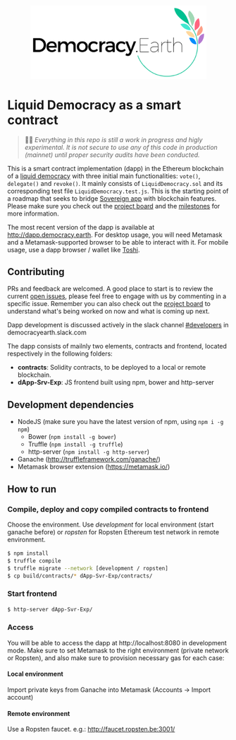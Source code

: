 <p align="center">
<img src="images/democracy-earth.png" width="400" title="Democracy Earth Foundation">
</p>

# Liquid Democracy as a smart contract

> 🚨🚧 _Everything in this repo is still a work in progress and higly experimental. It is not secure to use any of this code in production (mainnet) until proper security audits have been conducted._

This is a smart contract implementation (dapp) in the Ethereum blockchain of a [liquid democracy](https://github.com/DemocracyEarth/paper) with three initial main functionalities: `vote()`, `delegate()` and `revoke()`. It mainly consists of `LiquidDemocracy.sol` and its corresponding test file `LiquidDemocracy.test.js`. This is the starting point of a roadmap that seeks to bridge [Sovereign app](https://github.com/DemocracyEarth/sovereign) with blockchain features. Please make sure you check out the [project board](https://github.com/DemocracyEarth/dapp/projects/3) and the [milestones](https://github.com/DemocracyEarth/dapp/milestones) for more information.

The most recent version of the dapp is available at http://dapp.democracy.earth. For desktop usage, you will need Metamask and a Metamask-supported browser to be able to interact with it. For mobile usage, use a dapp browser / wallet like [Toshi](https://www.toshi.org/).

## Contributing

PRs and feedback are welcomed. A good place to start is to review the current [open issues](https://github.com/DemocracyEarth/dapp/issues), please feel free to engage with us by commenting in a specific issue. Remember you can also check out the [project board](https://github.com/DemocracyEarth/dapp/projects/3) to understand what's being worked on now and what is coming up next.

Dapp development is discussed actively in the slack channel [#developers](https://democracyearth.slack.com/messages/C5KCH0PD1) in democracyearth.slack.com 

The dapp consists of mailnly two elements, contracts and frontend, located respectively in the following folders:
- **contracts**: Solidity contracts, to be deployed to a local or remote blockchain.
- **dApp-Srv-Exp**: JS frontend built using npm, bower and http-server

## Development dependencies

- NodeJS (make sure you have the latest version of npm, using `npm i -g npm`)
  - Bower (`npm install -g bower`)
  - Truffle (`npm install -g truffle`)
  - http-server (`npm install -g http-server`)
- Ganache (http://truffleframework.com/ganache/)
- Metamask browser extension (https://metamask.io/)

## How to run

### Compile, deploy and copy compiled contracts to frontend

Choose the environment.
Use *development* for local environment (start ganache before) or *ropsten* for Ropsten Ethereum test network in remote environment.

 ```sh
 $ npm install
 $ truffle compile
 $ truffle migrate --network [development / ropsten]
 $ cp build/contracts/* dApp-Svr-Exp/contracts/
 ```
 
### Start frontend

```sh
$ http-server dApp-Svr-Exp/
```

### Access

You will be able to access the dapp at http://localhost:8080 in development mode. Make sure to set Metamask to the right environment (private network or Ropsten), and also make sure to provision necessary gas for each case:

#### Local environment

Import private keys from Ganache into Metamask (Accounts -> Import account)

#### Remote environment

Use a Ropsten faucet. e.g.: http://faucet.ropsten.be:3001/
